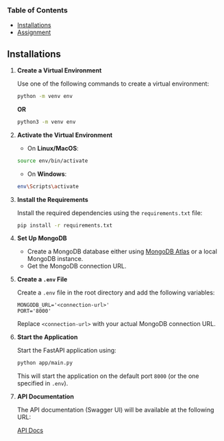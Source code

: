 ### Table of Contents
- [Installations](#installations)
- [Assignment](/assignment.md)

## Installations

1. **Create a Virtual Environment**

    Use one of the following commands to create a virtual environment:

    ```sh
    python -m venv env
    ```

    **OR**

    ```sh
    python3 -m venv env
    ```

2. **Activate the Virtual Environment**

    - On **Linux/MacOS**:
    ```sh
    source env/bin/activate
    ```

    - On **Windows**:
    ```sh
    env\Scripts\activate
    ```

3. **Install the Requirements**

    Install the required dependencies using the `requirements.txt` file:

    ```sh
    pip install -r requirements.txt
    ```

4. **Set Up MongoDB**

    - Create a MongoDB database either using [MongoDB Atlas](https://www.mongodb.com/cloud/atlas) or a local MongoDB instance.
    - Get the MongoDB connection URL.

5. **Create a `.env` File**

    Create a `.env` file in the root directory and add the following variables:

    ```env
    MONGODB_URL='<connection-url>'
    PORT='8000'
    ```

    Replace `<connection-url>` with your actual MongoDB connection URL.

6. **Start the Application**

    Start the FastAPI application using:

    ```sh
    python app/main.py
    ```

    This will start the application on the default port `8000` (or the one specified in `.env`).

7. **API Documentation**

    The API documentation (Swagger UI) will be available at the following URL:

    [API Docs](https://vodex-assignment.onrender.com/docs)



